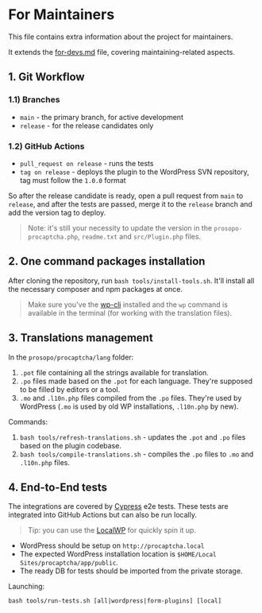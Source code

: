 # For Maintainers

This file contains extra information about the project for maintainers.

It extends the [for-devs.md](https://github.com/prosopo/procaptcha-wordpress-plugin/blob/main/for-devs.md) file,
covering maintaining-related aspects.

## 1. Git Workflow

### 1.1) Branches

* `main` - the primary branch, for active development
* `release` - for the release candidates only

### 1.2) GitHub Actions

* `pull_request on release` - runs the tests
* `tag on release` - deploys the plugin to the WordPress SVN repository, tag must follow the `1.0.0` format

So after the release candidate is ready, open a pull request from `main` to `release`, and after the tests are passed,
merge it to the `release`
branch and add the version tag to deploy.

> Note: it's still your necessity to update the version in the `prosopo-procaptcha.php`, `readme.txt` and
`src/Plugin.php` files.

## 2. One command packages installation

After cloning the repository, run `bash tools/install-tools.sh`. It'll install all the necessary composer and npm
packages at once.

> Make sure you've the [wp-cli](https://wp-cli.org/) installed and the `wp` command is available in the terminal (for
> working with the translation files).

## 3. Translations management

In the `prosopo/procaptcha/lang` folder:

1. `.pot` file containing all the strings available for translation.
2. `.po` files made based on the `.pot` for each language. They're supposed to be filled by editors or a tool.
3. `.mo` and `.l10n.php` files compiled from the `.po` files. They're used by WordPress (`.mo` is used by old WP
   installations, `.l10n.php` by new).

Commands:

1. `bash tools/refresh-translations.sh` - updates the `.pot` and `.po` files based on the plugin codebase.
2. `bash tools/compile-translations.sh` - compiles the `.po` files to `.mo` and `.l10n.php` files.

## 4. End-to-End tests

The integrations are covered by [Cypress](https://www.cypress.io/) e2e tests. These tests are integrated
into GitHub Actions but can also be run locally.

> Tip: you can use the [LocalWP](https://localwp.com/) for quickly spin it up.

* WordPress should be setup on `http://procaptcha.local`
* The expected WordPress installation location is `$HOME/Local Sites/procaptcha/app/public`.
* The ready DB for tests should be imported from the private storage.

Launching:

`bash tools/run-tests.sh [all|wordpress|form-plugins] [local]`
